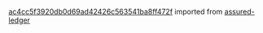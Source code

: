 [ac4cc5f3920db0d69ad42426c563541ba8ff472f](https://github.com/insolar/assured-ledger/commit/ac4cc5f3920db0d69ad42426c563541ba8ff472f) imported from [assured-ledger](https://github.com/insolar/assured-ledger)
